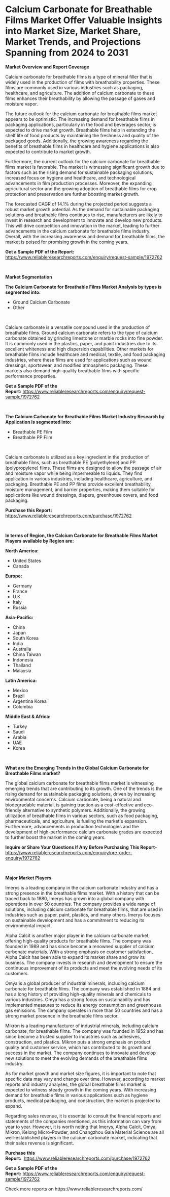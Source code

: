 <p><h1>Calcium Carbonate for Breathable Films Market Offer Valuable Insights into Market Size, Market Share, Market Trends, and Projections Spanning from 2024 to 2031</h1></p><p><strong>Market Overview and Report Coverage</strong></p>
<p><p>Calcium carbonate for breathable films is a type of mineral filler that is widely used in the production of films with breathability properties. These films are commonly used in various industries such as packaging, healthcare, and agriculture. The addition of calcium carbonate to these films enhances their breathability by allowing the passage of gases and moisture vapor.</p><p>The future outlook for the calcium carbonate for breathable films market appears to be optimistic. The increasing demand for breathable films in packaging applications, particularly in the food and beverages sector, is expected to drive market growth. Breathable films help in extending the shelf life of food products by maintaining the freshness and quality of the packaged goods. Additionally, the growing awareness regarding the benefits of breathable films in healthcare and hygiene applications is also expected to contribute to market growth.</p><p>Furthermore, the current outlook for the calcium carbonate for breathable films market is favorable. The market is witnessing significant growth due to factors such as the rising demand for sustainable packaging solutions, increased focus on hygiene and healthcare, and technological advancements in film production processes. Moreover, the expanding agricultural sector and the growing adoption of breathable films for crop protection and preservation are further boosting market growth.</p><p>The forecasted CAGR of 14.1% during the projected period suggests a robust market growth potential. As the demand for sustainable packaging solutions and breathable films continues to rise, manufacturers are likely to invest in research and development to innovate and develop new products. This will drive competition and innovation in the market, leading to further advancements in the calcium carbonate for breathable films industry. Overall, with the increasing awareness and demand for breathable films, the market is poised for promising growth in the coming years.</p></p>
<p><strong>Get a Sample PDF of the Report:</strong> <a href="https://www.reliableresearchreports.com/enquiry/request-sample/1972762">https://www.reliableresearchreports.com/enquiry/request-sample/1972762</a></p>
<p>&nbsp;</p>
<p><strong>Market Segmentation</strong></p>
<p><strong>The Calcium Carbonate for Breathable Films Market Analysis by types is segmented into:</strong></p>
<p><ul><li>Ground Calcium Carbonate</li><li>Other</li></ul></p>
<p>&nbsp;</p>
<p><p>Calcium carbonate is a versatile compound used in the production of breathable films. Ground calcium carbonate refers to the type of calcium carbonate obtained by grinding limestone or marble rocks into fine powder. It is commonly used in the plastics, paper, and paint industries due to its excellent whiteness and high dispersion capabilities. Other markets for breathable films include healthcare and medical, textile, and food packaging industries, where these films are used for applications such as wound dressings, sportswear, and modified atmospheric packaging. These markets also demand high-quality breathable films with specific performance properties.</p></p>
<p><strong>Get a Sample PDF of the Report:</strong>&nbsp;<a href="https://www.reliableresearchreports.com/enquiry/request-sample/1972762">https://www.reliableresearchreports.com/enquiry/request-sample/1972762</a></p>
<p>&nbsp;</p>
<p><strong>The Calcium Carbonate for Breathable Films Market Industry Research by Application is segmented into:</strong></p>
<p><ul><li>Breathable PE Film</li><li>Breathable PP Film</li></ul></p>
<p>&nbsp;</p>
<p><p>Calcium carbonate is utilized as a key ingredient in the production of breathable films, such as breathable PE (polyethylene) and PP (polypropylene) films. These films are designed to allow the passage of air and moisture vapor while being impermeable to liquids. They find application in various industries, including healthcare, agriculture, and packaging. Breathable PE and PP films provide excellent breathability, moisture management, and barrier properties, making them suitable for applications like wound dressings, diapers, greenhouse covers, and food packaging.</p></p>
<p><strong>Purchase this Report:</strong>&nbsp; <a href="https://www.reliableresearchreports.com/purchase/1972762">https://www.reliableresearchreports.com/purchase/1972762</a></p>
<p>&nbsp;</p>
<p><strong>In terms of Region, the Calcium Carbonate for Breathable Films Market Players available by Region are:</strong></p>
<p>
    <p> <strong> North America: </strong>
        <ul>
            <li>United States</li>
            <li>Canada</li>
        </ul>
        </p> 
    <p> <strong> Europe: </strong>
        <ul>
            <li>Germany</li>
            <li>France</li>
            <li>U.K.</li>
            <li>Italy</li>
            <li>Russia</li>
        </ul>
        </p> 
    <p> <strong> Asia-Pacific: </strong>
        <ul>
            <li>China</li>
            <li>Japan</li>
            <li>South Korea</li>
            <li>India</li>
            <li>Australia</li>
            <li>China Taiwan</li>
            <li>Indonesia</li>
            <li>Thailand</li>
            <li>Malaysia</li>
        </ul>
        </p> 
    <p> <strong> Latin America: </strong>
        <ul>
            <li>Mexico</li>
            <li>Brazil</li>
            <li>Argentina Korea</li>
            <li>Colombia</li>
        </ul>
        </p> 
    <p> <strong> Middle East & Africa: </strong>
        <ul>
            <li>Turkey</li>
            <li>Saudi</li>
            <li>Arabia</li>
            <li>UAE</li>
            <li>Korea</li>
        </ul>
    </p>
    </p>
<p>&nbsp;</p>
<p><strong>What are the Emerging Trends in the Global Calcium Carbonate for Breathable Films market?</strong></p>
<p><p>The global calcium carbonate for breathable films market is witnessing emerging trends that are contributing to its growth. One of the trends is the rising demand for sustainable packaging solutions, driven by increasing environmental concerns. Calcium carbonate, being a natural and biodegradable material, is gaining traction as a cost-effective and eco-friendly alternative to synthetic polymers. Additionally, the growing utilization of breathable films in various sectors, such as food packaging, pharmaceuticals, and agriculture, is fueling the market's expansion. Furthermore, advancements in production technologies and the development of high-performance calcium carbonate grades are expected to further boost the market in the coming years.</p></p>
<p><strong>Inquire or Share Your Questions If Any Before Purchasing This Report</strong>- <a href="https://www.reliableresearchreports.com/enquiry/pre-order-enquiry/1972762">https://www.reliableresearchreports.com/enquiry/pre-order-enquiry/1972762</a></p>
<p>&nbsp;</p>
<p><strong>Major Market Players</strong></p>
<p><p>Imerys is a leading company in the calcium carbonate industry and has a strong presence in the breathable films market. With a history that can be traced back to 1880, Imerys has grown into a global company with operations in over 50 countries. The company provides a wide range of solutions, including calcium carbonate for breathable films, that are used in industries such as paper, paint, plastics, and many others. Imerys focuses on sustainable development and has a commitment to reducing its environmental impact.</p><p>Alpha Calcit is another major player in the calcium carbonate market, offering high-quality products for breathable films. The company was founded in 1989 and has since become a renowned supplier of calcium carbonate materials. With a strong emphasis on customer satisfaction, Alpha Calcit has been able to expand its market share and grow its business. The company invests in research and development to ensure the continuous improvement of its products and meet the evolving needs of its customers.</p><p>Omya is a global producer of industrial minerals, including calcium carbonate for breathable films. The company was established in 1884 and has a long history of providing high-quality minerals and chemicals to various industries. Omya has a strong focus on sustainability and has implemented measures to reduce its energy consumption and greenhouse gas emissions. The company operates in more than 50 countries and has a strong market presence in the breathable films sector.</p><p>Mikron is a leading manufacturer of industrial minerals, including calcium carbonate, for breathable films. The company was founded in 1952 and has since become a trusted supplier to industries such as adhesives, construction, and plastics. Mikron puts a strong emphasis on product quality and customer service, which has contributed to its growth and success in the market. The company continues to innovate and develop new solutions to meet the evolving demands of the breathable films industry.</p><p>As for market growth and market size figures, it is important to note that specific data may vary and change over time. However, according to market reports and industry analyses, the global breathable films market is expected to witness steady growth in the coming years. With increasing demand for breathable films in various applications such as hygiene products, medical packaging, and construction, the market is projected to expand.</p><p>Regarding sales revenue, it is essential to consult the financial reports and statements of the companies mentioned, as this information can vary from year to year. However, it is worth noting that Imerys, Alpha Calcit, Omya, Mikron, Kelong Micro-Powder, and Changzhou Gaia Material Science are all well-established players in the calcium carbonate market, indicating that their sales revenue is significant.</p></p>
<p><strong>Purchase this Report:</strong>&nbsp;&nbsp;<a href="https://www.reliableresearchreports.com/purchase/1972762">https://www.reliableresearchreports.com/purchase/1972762</a></p>
<p></p>
<p><strong>Get a Sample PDF of the Report:</strong>&nbsp;<a href="https://www.reliableresearchreports.com/enquiry/request-sample/1972762">https://www.reliableresearchreports.com/enquiry/request-sample/1972762</a></p>
<p>Check more reports on https://www.reliableresearchreports.com/</p>
